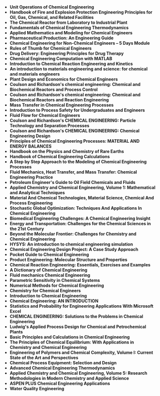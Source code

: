
<ul>
                                <li><b><a target="_blank" href="https://github.com/manjunath5496/Chemical-Engineering-Books/blob/master/chem(50).pdf" style="text-decoration:none;">Unit Operations of Chemical Engineering </a></b></li>
                                <li><b><a target="_blank" href="https://github.com/manjunath5496/Chemical-Engineering-Books/blob/master/chem(51).pdf" style="text-decoration:none;">Handbook of Fire and Explosion Protection Engineering Principles for Oil, Gas, Chemical, and Related Facilities</a></b></li>
                                <li><b><a target="_blank" href="https://github.com/manjunath5496/Chemical-Engineering-Books/blob/master/chem(52).pdf" style="text-decoration:none;">The Chemical Reactor from Laboratory to Industrial
Plant</a></b></li>
                               
<li><b><a target="_blank" href="https://github.com/manjunath5496/Chemical-Engineering-Books/blob/master/chem(53).pdf" style="text-decoration:none;">Fundamentals of Chemical Engineering Thermodynamics</a></b></li>
                                <li><b><a target="_blank" href="https://github.com/manjunath5496/Chemical-Engineering-Books/blob/master/chem(54).pdf" style="text-decoration:none;">Applied Mathematics and Modeling for Chemical Engineers </a></b></li>
                                
 <li><b><a target="_blank" href="https://github.com/manjunath5496/Chemical-Engineering-Books/blob/master/chem(55).pdf" style="text-decoration:none;">Pharmaceutical Production: An Engineering Guide</a></b></li>
                          
<li><b><a target="_blank" href="https://github.com/manjunath5496/Chemical-Engineering-Books/blob/master/chem(56).pdf" style="text-decoration:none;">Chemical Engineering for Non-Chemical Engineers – 5 Days Module</a></b></li>
                                <li><b><a target="_blank" href="https://github.com/manjunath5496/Chemical-Engineering-Books/blob/master/chem(57).pdf" style="text-decoration:none;">Rules of Thumb for Chemical Engineers</a></b></li>
                                <li><b><a target="_blank" href="https://github.com/manjunath5496/Chemical-Engineering-Books/blob/master/chem(58).pdf" style="text-decoration:none;">Drug Delivery: Engineering Principles for Drug Therapy</a></b></li>
                                
<li><b><a target="_blank" href="https://github.com/manjunath5496/Chemical-Engineering-Books/blob/master/chem(59).pdf" style="text-decoration:none;">Chemical Engineering Computation with MATLAB</a></b></li>  
        
<li><b><a target="_blank" href="https://github.com/manjunath5496/Chemical-Engineering-Books/blob/master/chem(60).pdf" style="text-decoration:none;">Introduction to Chemical Reaction Engineering and Kinetics </a></b></li>
                                <li><b><a target="_blank" href="https://github.com/manjunath5496/Chemical-Engineering-Books/blob/master/chem(61).pdf" style="text-decoration:none;">An introduction to materials engineering and science: for chemical and materials engineers</a></b></li>
 <li><b><a target="_blank" href="https://github.com/manjunath5496/Chemical-Engineering-Books/blob/master/chem(62).pdf" style="text-decoration:none;">Plant Design and Economics for Chemical Engineers</a></b></li>  
  <li><b><a target="_blank" href="https://github.com/manjunath5496/Chemical-Engineering-Books/blob/master/chem(63).pdf" style="text-decoration:none;">Coulson and Richardson's chemical engineering: Chemical and Biochemical Reactors and Process Control</a></b></li>  
 <li><b><a target="_blank" href="https://github.com/manjunath5496/Chemical-Engineering-Books/blob/master/chem(64).pdf" style="text-decoration:none;">Coulson and Richardson's chemical engineering: Chemical and Biochemical Reactors and Reaction Engineering</a></b></li>
                                <li><b><a target="_blank" href="https://github.com/manjunath5496/Chemical-Engineering-Books/blob/master/chem(65).pdf" style="text-decoration:none;">Mass Transfer in Chemical Engineering Processes</a></b></li>
                               
<li><b><a target="_blank" href="https://github.com/manjunath5496/Chemical-Engineering-Books/blob/master/chem(66).pdf" style="text-decoration:none;">Introduction to Process Safety for Undergraduates and Engineers</a></b></li>
                                <li><b><a target="_blank" href="https://github.com/manjunath5496/Chemical-Engineering-Books/blob/master/chem(67).pdf" style="text-decoration:none;">Fluid Flow for Chemical Engineers </a></b></li>
                                
 <li><b><a target="_blank" href="https://github.com/manjunath5496/Chemical-Engineering-Books/blob/master/chem(68).pdf" style="text-decoration:none;"> Coulson and Richardson's CHEMICAL ENGINEERING: Particle Technology and Separation Processes </a></b></li>
                          
<li><b><a target="_blank" href="https://github.com/manjunath5496/Chemical-Engineering-Books/blob/master/chem(69).pdf" style="text-decoration:none;">Coulson and Richardson's CHEMICAL ENGINEERING: Chemical Engineering Design</a></b></li>

<li><b><a target="_blank" href="https://github.com/manjunath5496/Chemical-Engineering-Books/blob/master/chem(70).pdf" style="text-decoration:none;">Principles of Chemical Engineering Processes: MATERIAL AND ENERGY BALANCES </a></b></li>

<li><b><a target="_blank" href="https://github.com/manjunath5496/Chemical-Engineering-Books/blob/master/chem(71).pdf" style="text-decoration:none;">Handbook on the Physics and Chemistry of Rare Earths</a></b></li>
                                <li><b><a target="_blank" href="https://github.com/manjunath5496/Chemical-Engineering-Books/blob/master/chem(72).pdf" style="text-decoration:none;">Handbook of Chemical Engineering Calculations</a></b></li>
                               
<li><b><a target="_blank" href="https://github.com/manjunath5496/Chemical-Engineering-Books/blob/master/chem(73).pdf" style="text-decoration:none;">A Step by Step Approach to the Modeling of Chemical Engineering Processes</a></b></li>
                                <li><b><a target="_blank" href="https://github.com/manjunath5496/Chemical-Engineering-Books/blob/master/chem(74).pdf" style="text-decoration:none;">Fluid Mechanics, Heat Transfer, and Mass Transfer: Chemical Engineering Practice</a></b></li>
                                
 <li><b><a target="_blank" href="https://github.com/manjunath5496/Chemical-Engineering-Books/blob/master/chem(75).pdf" style="text-decoration:none;">Petroleum Engineer's Guide to Oil Field Chemicals and Fluids </a></b></li>
                          
  <li><b><a target="_blank" href="https://github.com/manjunath5496/Chemical-Engineering-Books/blob/master/chem(77).pdf" style="text-decoration:none;">Applied Chemistry and Chemical Engineering, Volume 1: Mathematical and Analytical Techniques </a></b></li>
                                <li><b><a target="_blank" href="https://github.com/manjunath5496/Chemical-Engineering-Books/blob/master/chem(78).pdf" style="text-decoration:none;">Material And Chemical Technologies, Material Science, Chemical And Process Engineering</a></b></li>
                                <li><b><a target="_blank" href="https://github.com/manjunath5496/Chemical-Engineering-Books/blob/master/chem(79).pdf" style="text-decoration:none;">Stochastic Global Optimization: Techniques And Applications In Chemical Engineering</a></b></li>
                               
<li><b><a target="_blank" href="https://github.com/manjunath5496/Chemical-Engineering-Books/blob/master/chem(80).pdf" style="text-decoration:none;">Biomedical Engineering Challenges: A Chemical Engineering Insight</a></b></li>
                                <li><b><a target="_blank" href="https://github.com/manjunath5496/Chemical-Engineering-Books/blob/master/chem(81).pdf" style="text-decoration:none;">Energy and Transportation: Challenges for the Chemical Sciences in the 21st Century </a></b></li>
                                
 <li><b><a target="_blank" href="https://github.com/manjunath5496/Chemical-Engineering-Books/blob/master/chem(82).pdf" style="text-decoration:none;">Beyond the Molecular Frontier: Challenges for Chemistry and Chemical Engineering</a></b></li>
                          
<li><b><a target="_blank" href="https://github.com/manjunath5496/Chemical-Engineering-Books/blob/master/chem(83).pdf" style="text-decoration:none;">HYSYS: An introduction to chemical engineering simulation </a></b></li>
                                <li><b><a target="_blank" href="https://github.com/manjunath5496/Chemical-Engineering-Books/blob/master/chem(84).pdf" style="text-decoration:none;">Chemical Engineering Design Project: A Case Study Approach</a></b></li>
                                <li><b><a target="_blank" href="https://github.com/manjunath5496/Chemical-Engineering-Books/blob/master/chem(85).pdf" style="text-decoration:none;">Pocket Guide to Chemical Engineering</a></b></li>
                                
<li><b><a target="_blank" href="https://github.com/manjunath5496/Chemical-Engineering-Books/blob/master/chem(86).pdf" style="text-decoration:none;">Product Engineering: Molecular Structure and Properties</a></b></li>  
        
<li><b><a target="_blank" href="https://github.com/manjunath5496/Chemical-Engineering-Books/blob/master/chem(87).pdf" style="text-decoration:none;">Chemical Reaction Engineering: Essentials, Exercises and Examples </a></b></li>
                                <li><b><a target="_blank" href="https://github.com/manjunath5496/Chemical-Engineering-Books/blob/master/chem(88).pdf" style="text-decoration:none;">A Dictionary of Chemical Engineering</a></b></li>
 <li><b><a target="_blank" href="https://github.com/manjunath5496/Chemical-Engineering-Books/blob/master/chem(89).pdf" style="text-decoration:none;">Fluid mechanics Chemical Engineering</a></b></li>  
  <li><b><a target="_blank" href="https://github.com/manjunath5496/Chemical-Engineering-Books/blob/master/chem(90).pdf" style="text-decoration:none;">Parametric Sensitivity in Chemical Systems</a></b></li>
  
 <li><b><a target="_blank" href="https://github.com/manjunath5496/Chemical-Engineering-Books/blob/master/chem(91).pdf" style="text-decoration:none;">Numerical Methods for Chemical Engineering</a></b></li>
                                <li><b><a target="_blank" href="https://github.com/manjunath5496/Chemical-Engineering-Books/blob/master/chem(92).pdf" style="text-decoration:none;">Chemistry for Chemical Engineers</a></b></li>
                               
<li><b><a target="_blank" href="https://github.com/manjunath5496/Chemical-Engineering-Books/blob/master/chem(93).pdf" style="text-decoration:none;">Introduction to Chemical Engineering</a></b></li>
                                <li><b><a target="_blank" href="https://github.com/manjunath5496/Chemical-Engineering-Books/blob/master/chem(94).pdf" style="text-decoration:none;">Chemical Engineering: AN INTRODUCTION </a></b></li>
                                
 <li><b><a target="_blank" href="https://github.com/manjunath5496/Chemical-Engineering-Books/blob/master/chem(96).pdf" style="text-decoration:none;"> Statistics and Probability for Engineering Applications With Microsoft Excel </a></b></li>
                          
<li><b><a target="_blank" href="https://github.com/manjunath5496/Chemical-Engineering-Books/blob/master/chem(97).pdf" style="text-decoration:none;">CHEMICAL ENGINEERING: Solutions to the Problems in Chemical Engineering</a></b></li>

<li><b><a target="_blank" href="https://github.com/manjunath5496/Chemical-Engineering-Books/blob/master/chem(98).pdf" style="text-decoration:none;">Ludwig's Applied Process Design for Chemical and Petrochemical Plants </a></b></li>

<li><b><a target="_blank" href="https://github.com/manjunath5496/Chemical-Engineering-Books/blob/master/chem(99).pdf" style="text-decoration:none;">Basic Principles and Calculations in Chemical Engineering</a></b></li>
                                <li><b><a target="_blank" href="https://github.com/manjunath5496/Chemical-Engineering-Books/blob/master/chem(100).pdf" style="text-decoration:none;">The Principles of Chemical Equilibrium: With Applications in Chemistry and Chemical Engineering</a></b></li>
                               
<li><b><a target="_blank" href="https://github.com/manjunath5496/Chemical-Engineering-Books/blob/master/chem(101).pdf" style="text-decoration:none;">Engineering of Polymers and Chemical Complexity, Volume I: Current State of the Art and Perspectives</a></b></li>
                               
 <li><b><a target="_blank" href="https://github.com/manjunath5496/Chemical-Engineering-Books/blob/master/chem(45).rar" style="text-decoration:none;"> Chemical Process Equipment: Selection and Design</a></b></li>
                               
<li><b><a target="_blank" href="https://github.com/manjunath5496/Chemical-Engineering-Books/blob/master/chem(46).rar" style="text-decoration:none;">Advanced Chemical Engineering Thermodynamics</a></b></li>
                              
                               
 <li><b><a target="_blank" href="https://github.com/manjunath5496/Chemical-Engineering-Books/blob/master/chem(47).rar" style="text-decoration:none;"> Applied Chemistry and Chemical Engineering, Volume 5: Research Methodologies in Modern Chemistry and Applied Science</a></b></li>
                               
<li><b><a target="_blank" href="https://github.com/manjunath5496/Chemical-Engineering-Books/blob/master/chem(48).rar" style="text-decoration:none;">ASPEN PLUS Chemical Engineering Applications</a></b></li>

<li><b><a target="_blank" href="https://github.com/manjunath5496/Chemical-Engineering-Books/blob/master/chem(49).rar" style="text-decoration:none;">Water Quality Engineering</a></b></li>

    
</ul>
